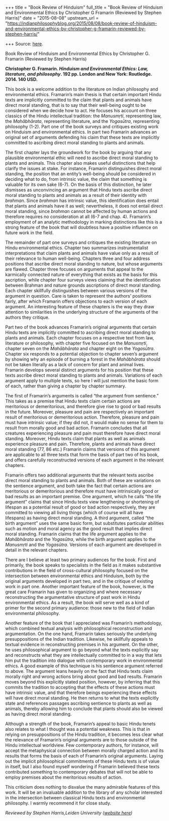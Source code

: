 +++
title = "Book Review of Hinduism"
full_title = "Book Review of Hinduism and Environmental Ethics by Christopher G Framarin (Reviewed by Stephen Harris)"
date = "2015-08-08"
upstream_url = "https://indianphilosophyblog.org/2015/08/08/book-review-of-hinduism-and-environmental-ethics-by-christopher-g-framarin-reviewed-by-stephen-harris/"

+++
Source: [here](https://indianphilosophyblog.org/2015/08/08/book-review-of-hinduism-and-environmental-ethics-by-christopher-g-framarin-reviewed-by-stephen-harris/).

Book Review of Hinduism and Environmental Ethics by Christopher G. Framarin (Reviewed by Stephen Harris)

**Christopher G. Framarin. *Hinduism and Environmental Ethics: Law,
literature, and philosophy*. 192 pp. London and New York: Routledge.
2014. 140 USD.**

This book is a welcome addition to the literature on Indian philosophy
and environmental ethics. Framarin’s main thesis is that certain
important Hindu texts are implicitly committed to the claim that plants
and animals have direct moral standing, that is to say that their
well-being ought to be considered when we decide how to act. He focuses
his account on three classics of the Hindu intellectual tradition: the
*Manusmṛti*, representing law, the *Mahābhārata*, representing
literature, and the *Yogasūtra*, representing philosophy (1-2). Part
one of the book surveys and critiques existing work on Hinduism and
environmental ethics. In part two Framarin advances an original set of
arguments defending his claim that these texts are implicitly committed
to ascribing direct moral standing to plants and animals.

The first chapter lays the groundwork for the book by arguing that any
plausible environmental ethic will need to ascribe direct moral standing
to plants and animals. This chapter also makes useful distinctions that
help clarify the issues at stake. For instance, Framarin distinguishes
direct moral standing, the position that an entity’s well-being should
be considered in deciding what to do, from intrinsic value, the claim
that something is valuable for its own sake (6-7). On the basis of this
distinction, he later dismisses as unconvincing an argument that Hindu
texts ascribe direct moral standing to plants and animals as a result of
their identity with *brahman*. Since *brahman* has intrinsic value, this
identification does entail that plants and animals have it as well;
nevertheless, it does not entail direct moral standing, since *brahman*
cannot be affected by human actions and therefore requires no
consideration at all (6-7 and chap. 4). Framarin’s employment of an
analytic methodology in marking distinctions like this is a strong
feature of the book that will doubtless have a positive influence on
future work in the field.

The remainder of part one surveys and critiques the existing literature
on Hindu environmental ethics. Chapter two summarizes instrumentalist
interpretations that claim plants and animals have value only as a
result of their relevance to human well-being. Chapters three and four
address positions that ascribe direct moral standing to nature, but
whose arguments are flawed. Chapter three focuses on arguments that
appeal to the karmically connected nature of everything that exists as
the basis for this ascription, while chapter four surveys views claiming
that the identification between Brahman and nature grounds ascriptions
of direct moral standing. Each chapter skillfully distinguishes between
various versions of the argument in question. Care is taken to represent
the authors’ positions fairly, after which Framarin offers objections to
each version of each argument. An interesting feature of these chapters
is the way they draw attention to similarities in the underlying
structure of the arguments of the authors they critique.

Part two of the book advances Framarin’s original arguments that certain
Hindu texts are implicitly committed to ascribing direct moral standing
to plants and animals. Each chapter focuses on a respective text from
law, literature or philosophy, with chapter five focused on the
*Manusmṛti*, chapter seven on the *Mahābhārata* and chapter eight on the
*Yogasūtra*. Chapter six responds to a potential objection to chapter
seven’s argument by showing why an episode of burning a forest in the
*Mahābhārata* should not be taken literally as a lack of concern for
plant and animal lives. Framarin develops several distinct arguments for
his position that these texts ascribe direct moral standing to plants
and animals. Variations of each argument apply to multiple texts, so
here I will just mention the basic form of each, rather than giving a
chapter by chapter summary.

The first of Framarin’s arguments is called “the argument from
sentience.” This takes as a premise that Hindu texts claim certain
actions are meritorious or demeritorious, and therefore give rise to
good or bad results in the future. Moreover, pleasure and pain are
respectively an important result of meritorious or demeritorious action.
Therefore, pleasure and pain must have intrinsic value; if they did not,
it would make no sense for them to result from morally good and bad
action. Framarin concludes that all creatures experiencing pleasure and
pain must therefore have direct moral standing. Moreover, Hindu texts
claim that plants as well as animals experience pleasure and pain.
Therefore, plants and animals have direct moral standing (77, 86 etc.)
Framarin claims that versions of this argument are applicable to all
three texts that form the basis of part two of his book, and offers
carefully reconstructed versions of each argument in the relevant
chapters.

Framarin offers two additional arguments that the relevant texts ascribe
direct moral standing to plants and animals. Both of these are
variations on the sentience argument, and both take the fact that
certain actions are meritorious or demeritorious and therefore must have
intrinsically good or bad results as an important premise. One argument,
which he calls “the life argument” claims that since Hindu texts view
lengthening or shortening of lifespan as a potential result of good or
bad action respectively, they are committed to viewing all living things
(which of course will all have lifespans) as having direct moral
standing. A third argument, called “the birth argument” uses the same
basic form, but substitutes particular abilities such as motion and
moral agency as the good result that implies direct moral standing.
Framarin claims that the life argument applies to the *Mahābhārata* and
the *Yogasūtra*, while the birth argument applies to the *Manusmṛti* and
the *Yogasūtra*. Versions of each argument are developed in detail in
the relevant chapters.

There are I believe at least two primary audiences for the book. First
and primarily, the book speaks to specialists in the field as it makes
substantive contributions in the field of cross-cultural philosophy
focused on the intersection between environmental ethics and Hinduism,
both by the original arguments developed in part two, and in the
critique of existing work in part one. Another important feature of the
book, however, is the great care Framarin has given to organizing and
where necessary reconstructing the argumentative structure of past work
in Hindu environmental ethics. As a result, the book will serve well as
a kind of primer for the second primary audience: those new to the field
of Indian environmental philosophy.

Another feature of the book that I appreciated was Framarin’s
methodology, which combined textual analysis with philosophical
reconstruction and argumentation. On the one hand, Framarin takes
seriously the underlying presuppositions of the Indian tradition.
Likewise, he skillfully appeals to textual evidence in reconstructing
premises in his argument. On the other, he uses philosophical argument
to go beyond what the texts explicitly say and reconstructs what they
are intellectually committed to in a way that lets him put the tradition
into dialogue with contemporary work in environmental ethics. A good
example of this technique is his sentience argument referred to above.
The argument leans heavily on the fact that Hindu texts claim morally
right and wrong actions bring about good and bad results. Framarin moves
beyond this explicitly stated position, however, by inferring that this
commits the tradition to accepting that the effects of these actions
must have intrinsic value, and that therefore beings experiencing these
effects will have direct moral standing. He then returns to what the
texts explicitly state and references passages ascribing sentience to
plants as well as animals, thereby allowing him to conclude that plants
should also be viewed as having direct moral standing.

Although a strength of the book, Framarin’s appeal to basic Hindu tenets
also relates to what I thought was a potential weakness. This is that in
relying on presuppositions of the Hindu tradition, it becomes less clear
what the relevance of Framarin’s original arguments are to those outside
of the Hindu intellectual worldview. Few contemporary authors, for
instance, will accept the metaphysical connection between morally
charged action and its results that forms the basis of each of
Framarin’s original arguments. Laying out the implicit philosophical
commitments of these Hindu texts is of value in itself, but I also found
myself wondering if Framarin believed these texts contributed something
to contemporary debates that will not be able to employ premises about
the meritorious results of action.

This criticism does nothing to disvalue the many admirable features of
this work. It will be an invaluable addition to the library of any
scholar interested in the intersection between classical Hindu texts and
environmental philosophy. I warmly recommend it for close study.

*Reviewed by Stephen Harris,Leiden University ([website
here](http://www.hum.leiden.edu/philosophy/academic-staff/harrisse.html))*
